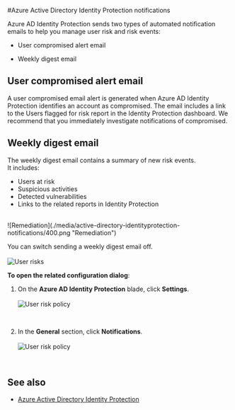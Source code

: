 <properties
	pageTitle="Azure Active Directory Identity Protection notifications| Microsoft Azure"
	description="Learn how notifications support your investigation activities."
	services="active-directory"
	keywords="azure active directory identity protection, cloud app discovery, managing applications, security, risk, risk level, vulnerability, security policy"
	documentationCenter=""
	authors="MarkusVi"
	manager="femila"
	editor=""/>

<tags
	ms.service="active-directory"
	ms.workload="identity"
	ms.tgt_pltfrm="na"
	ms.devlang="na"
	ms.topic="article"
	ms.date="10/20/2016"
	ms.author="markvi"/>

#Azure Active Directory Identity Protection notifications 


Azure AD Identity Protection sends two types of automated notification emails to help you manage user risk and risk events:

- User compromised alert email

- Weekly digest email

## User compromised alert email

A user compromised email alert is generated when Azure AD Identity Protection identifies an account as compromised. The email includes a link to the Users flagged for risk report in the Identity Protection dashboard. We recommend that you immediately investigate notifications of compromised.


## Weekly digest email

The weekly digest email contains a summary of new risk events.<br>
It includes:

- Users at risk
- Suspicious activities
- Detected vulnerabilities
- Links to the related reports in Identity Protection


<br>
![Remediation](./media/active-directory-identityprotection-notifications/400.png "Remediation")
<br> 

You can switch sending a weekly digest email off.
<br><br>
![User risks](./media/active-directory-identityprotection-notifications/62.png "User risks")
<br>
 

**To open the related configuration dialog**:

1. On the **Azure AD Identity Protection** blade, click **Settings**.
<br><br>
![User risk policy](./media/active-directory-identityprotection-notifications/401.png "User risk policy")
<br>

2. In the **General** section, click **Notifications**.
<br><br>
![User risk policy](./media/active-directory-identityprotection-notifications/405.png "User risk policy")
<br>




## See also

- [Azure Active Directory Identity Protection](active-directory-identityprotection.md) 

